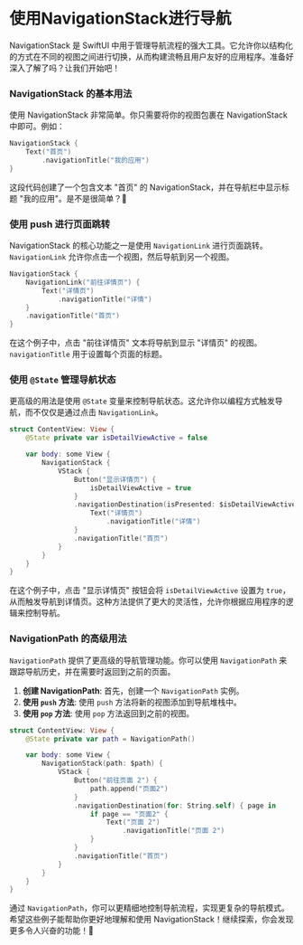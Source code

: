 ﻿# 使用NavigationStack进行导航

NavigationStack 是 SwiftUI 中用于管理导航流程的强大工具。它允许你以结构化的方式在不同的视图之间进行切换，从而构建流畅且用户友好的应用程序。准备好深入了解了吗？让我们开始吧！

### NavigationStack 的基本用法

使用 NavigationStack 非常简单。你只需要将你的视图包裹在 NavigationStack 中即可。例如：

```swift
NavigationStack {
    Text("首页")
        .navigationTitle("我的应用")
}
```

这段代码创建了一个包含文本 "首页" 的 NavigationStack，并在导航栏中显示标题 "我的应用"。是不是很简单？🎉

### 使用 push 进行页面跳转

NavigationStack 的核心功能之一是使用 `NavigationLink` 进行页面跳转。`NavigationLink` 允许你点击一个视图，然后导航到另一个视图。

```swift
NavigationStack {
    NavigationLink("前往详情页") {
        Text("详情页")
            .navigationTitle("详情")
    }
    .navigationTitle("首页")
}
```

在这个例子中，点击 "前往详情页" 文本将导航到显示 "详情页" 的视图。`navigationTitle` 用于设置每个页面的标题。

### 使用 `@State` 管理导航状态

更高级的用法是使用 `@State` 变量来控制导航状态。这允许你以编程方式触发导航，而不仅仅是通过点击 `NavigationLink`。

```swift
struct ContentView: View {
    @State private var isDetailViewActive = false

    var body: some View {
        NavigationStack {
            VStack {
                Button("显示详情页") {
                    isDetailViewActive = true
                }
                .navigationDestination(isPresented: $isDetailViewActive) {
                    Text("详情页")
                        .navigationTitle("详情")
                }
                .navigationTitle("首页")
            }
        }
    }
}
```

在这个例子中，点击 "显示详情页" 按钮会将 `isDetailViewActive` 设置为 `true`，从而触发导航到详情页。这种方法提供了更大的灵活性，允许你根据应用程序的逻辑来控制导航。

### NavigationPath 的高级用法

`NavigationPath` 提供了更高级的导航管理功能。你可以使用 `NavigationPath` 来跟踪导航历史，并在需要时返回到之前的页面。

1.  **创建 NavigationPath**: 首先，创建一个 `NavigationPath` 实例。
2.  **使用 `push` 方法**: 使用 `push` 方法将新的视图添加到导航堆栈中。
3.  **使用 `pop` 方法**: 使用 `pop` 方法返回到之前的视图。

```swift
struct ContentView: View {
    @State private var path = NavigationPath()

    var body: some View {
        NavigationStack(path: $path) {
            VStack {
                Button("前往页面 2") {
                    path.append("页面2")
                }
                .navigationDestination(for: String.self) { page in
                    if page == "页面2" {
                        Text("页面 2")
                            .navigationTitle("页面 2")
                    }
                }
                .navigationTitle("首页")
            }
        }
    }
}
```

通过 `NavigationPath`，你可以更精细地控制导航流程，实现更复杂的导航模式。希望这些例子能帮助你更好地理解和使用 NavigationStack！继续探索，你会发现更多令人兴奋的功能！🚀